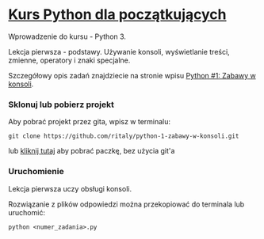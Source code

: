 # [Kurs Python dla początkujących](https://www.flynerd.pl/tag/python-kurs)

Wprowadzenie do kursu - Python 3.

Lekcja pierwsza - podstawy. Używanie konsoli, wyświetlanie treści, zmienne, operatory i znaki specjalne.

Szczegółowy opis zadań znajdziecie na stronie wpisu [Python #1: Zabawy w konsoli](https://www.flynerd.pl/2017/01/python-1-zabawy-w-konsoli.html).


### Sklonuj lub pobierz projekt

Aby pobrać projekt przez gita, wpisz w terminalu:

```
git clone https://github.com/ritaly/python-1-zabawy-w-konsoli.git
```

lub [kliknij tutaj](https://github.com/ritaly/python-1-zabawy-w-konsoli/archive/master.zip) aby pobrać paczkę, bez użycia git'a


### Uruchomienie

Lekcja pierwsza uczy obsługi konsoli.

Rozwiązanie z plików odpowiedzi można przekopiować do terminala lub uruchomić:
```
python <numer_zadania>.py
```